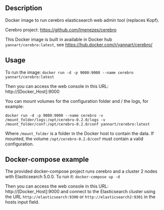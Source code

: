 ## Description
Docker image to run cerebro elasticsearch web admin tool (replaces Kopf).

Cerebro project: https://github.com/lmenezes/cerebro

This Docker image is built in available in Docker hub `yannart/cerebro:latest`, see https://hub.docker.com/r/yannart/cerebro/

## Usage
To run the image:
`docker run -d -p 9000:9000 --name cerebro yannart/cerebro:latest`

Then you can access the web console in this URL: http://[Docker_Host]:9000

You can mount volumes for the configuration folder and / the logs, for example:

`docker run -d -p 9000:9000 --name cerebro -v /mount_folder/logs:/opt/cerebro-0.2.0/logs -v /mount_folder/conf:/opt/cerebro-0.2.0/conf yannart/cerebro:latest`

Where `/mount_folder` is a folder in the Docker host to contain the data. If mounted, the volume `/opt/cerebro-0.2.0/conf` must contain a valid configuration.

## Docker-compose example

The provided docker-compose project runs cerebro and a cluster 2 nodes with Elasticsearch 5.0.0.
Tu run it:
`docker-compose up -d`

Then you can access the web console in this URL: http://[Docker_Host]:9000 and connect to the Elasticsearch cluster using the URL `http://elasticsearch:9300` or `http://elasticsearch2:9301` in the hosts input field.
